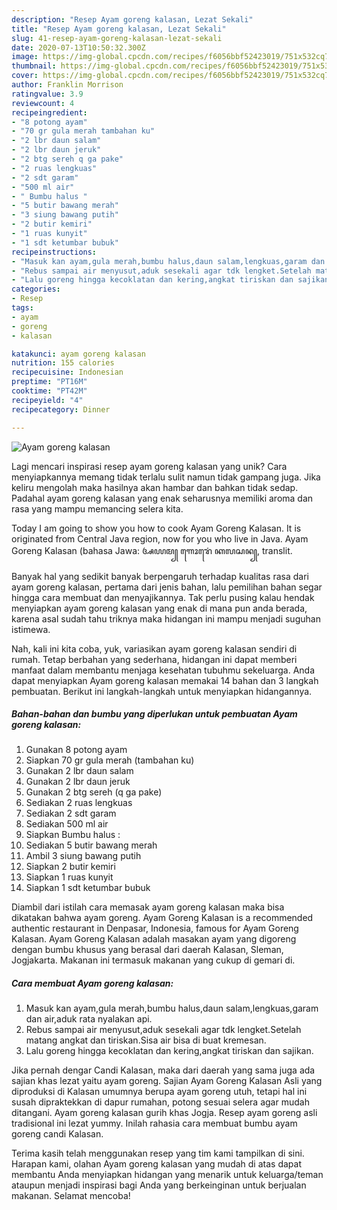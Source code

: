 ```yaml
---
description: "Resep Ayam goreng kalasan, Lezat Sekali"
title: "Resep Ayam goreng kalasan, Lezat Sekali"
slug: 41-resep-ayam-goreng-kalasan-lezat-sekali
date: 2020-07-13T10:50:32.300Z
image: https://img-global.cpcdn.com/recipes/f6056bbf52423019/751x532cq70/ayam-goreng-kalasan-foto-resep-utama.jpg
thumbnail: https://img-global.cpcdn.com/recipes/f6056bbf52423019/751x532cq70/ayam-goreng-kalasan-foto-resep-utama.jpg
cover: https://img-global.cpcdn.com/recipes/f6056bbf52423019/751x532cq70/ayam-goreng-kalasan-foto-resep-utama.jpg
author: Franklin Morrison
ratingvalue: 3.9
reviewcount: 4
recipeingredient:
- "8 potong ayam"
- "70 gr gula merah tambahan ku"
- "2 lbr daun salam"
- "2 lbr daun jeruk"
- "2 btg sereh q ga pake"
- "2 ruas lengkuas"
- "2 sdt garam"
- "500 ml air"
- " Bumbu halus "
- "5 butir bawang merah"
- "3 siung bawang putih"
- "2 butir kemiri"
- "1 ruas kunyit"
- "1 sdt ketumbar bubuk"
recipeinstructions:
- "Masuk kan ayam,gula merah,bumbu halus,daun salam,lengkuas,garam dan air,aduk rata nyalakan api."
- "Rebus sampai air menyusut,aduk sesekali agar tdk lengket.Setelah matang angkat dan tiriskan.Sisa air bisa di buat kremesan."
- "Lalu goreng hingga kecoklatan dan kering,angkat tiriskan dan sajikan."
categories:
- Resep
tags:
- ayam
- goreng
- kalasan

katakunci: ayam goreng kalasan 
nutrition: 155 calories
recipecuisine: Indonesian
preptime: "PT16M"
cooktime: "PT42M"
recipeyield: "4"
recipecategory: Dinner

---
```



![Ayam goreng kalasan](https://img-global.cpcdn.com/recipes/f6056bbf52423019/751x532cq70/ayam-goreng-kalasan-foto-resep-utama.jpg)

Lagi mencari inspirasi resep ayam goreng kalasan yang unik? Cara menyiapkannya memang tidak terlalu sulit namun tidak gampang juga. Jika keliru mengolah maka hasilnya akan hambar dan bahkan tidak sedap. Padahal ayam goreng kalasan yang enak seharusnya memiliki aroma dan rasa yang mampu memancing selera kita.

Today I am going to show you how to cook Ayam Goreng Kalasan. It is originated from Central Java region, now for you who live in Java. Ayam Goreng Kalasan (bahasa Jawa: ꦄꦪꦩ꧀ ꦒꦺꦴꦫꦺꦁ ꦏꦭꦱꦤ꧀, translit.

Banyak hal yang sedikit banyak berpengaruh terhadap kualitas rasa dari ayam goreng kalasan, pertama dari jenis bahan, lalu pemilihan bahan segar hingga cara membuat dan menyajikannya. Tak perlu pusing kalau hendak menyiapkan ayam goreng kalasan yang enak di mana pun anda berada, karena asal sudah tahu triknya maka hidangan ini mampu menjadi suguhan istimewa.


Nah, kali ini kita coba, yuk, variasikan ayam goreng kalasan sendiri di rumah. Tetap berbahan yang sederhana, hidangan ini dapat memberi manfaat dalam membantu menjaga kesehatan tubuhmu sekeluarga. Anda dapat menyiapkan Ayam goreng kalasan memakai 14 bahan dan 3 langkah pembuatan. Berikut ini langkah-langkah untuk menyiapkan hidangannya.

<!--inarticleads1-->

##### Bahan-bahan dan bumbu yang diperlukan untuk pembuatan Ayam goreng kalasan:

1. Gunakan 8 potong ayam
1. Siapkan 70 gr gula merah (tambahan ku)
1. Gunakan 2 lbr daun salam
1. Gunakan 2 lbr daun jeruk
1. Gunakan 2 btg sereh (q ga pake)
1. Sediakan 2 ruas lengkuas
1. Sediakan 2 sdt garam
1. Sediakan 500 ml air
1. Siapkan  Bumbu halus :
1. Sediakan 5 butir bawang merah
1. Ambil 3 siung bawang putih
1. Siapkan 2 butir kemiri
1. Siapkan 1 ruas kunyit
1. Siapkan 1 sdt ketumbar bubuk


Diambil dari istilah cara memasak ayam goreng kalasan maka bisa dikatakan bahwa ayam goreng. Ayam Goreng Kalasan is a recommended authentic restaurant in Denpasar, Indonesia, famous for Ayam Goreng Kalasan. Ayam Goreng Kalasan adalah masakan ayam yang digoreng dengan bumbu khusus yang berasal dari daerah Kalasan, Sleman, Jogjakarta. Makanan ini termasuk makanan yang cukup di gemari di. 

<!--inarticleads2-->

##### Cara membuat Ayam goreng kalasan:

1. Masuk kan ayam,gula merah,bumbu halus,daun salam,lengkuas,garam dan air,aduk rata nyalakan api.
1. Rebus sampai air menyusut,aduk sesekali agar tdk lengket.Setelah matang angkat dan tiriskan.Sisa air bisa di buat kremesan.
1. Lalu goreng hingga kecoklatan dan kering,angkat tiriskan dan sajikan.


Jika pernah dengar Candi Kalasan, maka dari daerah yang sama juga ada sajian khas lezat yaitu ayam goreng. Sajian Ayam Goreng Kalasan Asli yang diproduksi di Kalasan umumnya berupa ayam goreng utuh, tetapi hal ini susah dipraktekkan di dapur rumahan, potong sesuai selera agar mudah ditangani. Ayam goreng kalasan gurih khas Jogja. Resep ayam goreng asli tradisional ini lezat yummy. Inilah rahasia cara membuat bumbu ayam goreng candi Kalasan. 

Terima kasih telah menggunakan resep yang tim kami tampilkan di sini. Harapan kami, olahan Ayam goreng kalasan yang mudah di atas dapat membantu Anda menyiapkan hidangan yang menarik untuk keluarga/teman ataupun menjadi inspirasi bagi Anda yang berkeinginan untuk berjualan makanan. Selamat mencoba!
